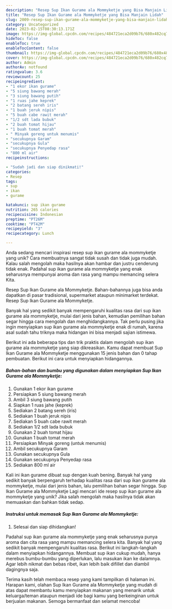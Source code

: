 ```yaml
---
description: "Resep Sup Ikan Gurame ala Mommyketje yang Bisa Manjain Lidah"
title: "Resep Sup Ikan Gurame ala Mommyketje yang Bisa Manjain Lidah"
slug: 2009-resep-sup-ikan-gurame-ala-mommyketje-yang-bisa-manjain-lidah
category: Uncategorized
date: 2023-02-15T08:30:13.171Z
image: https://img-global.cpcdn.com/recipes/484721eca2d09b76/680x482cq70/sup-ikan-gurame-ala-mommyketje-foto-resep-utama.jpg
hideToc: false
enableToc: true
enableTocContent: false
thumbnail: https://img-global.cpcdn.com/recipes/484721eca2d09b76/680x482cq70/sup-ikan-gurame-ala-mommyketje-foto-resep-utama.jpg
cover: https://img-global.cpcdn.com/recipes/484721eca2d09b76/680x482cq70/sup-ikan-gurame-ala-mommyketje-foto-resep-utama.jpg
author: Admin
authorAv: notfound
ratingvalue: 3.6
reviewcount: 25
recipeingredient:
- "1 ekor ikan gurame"
- "5 siung bawang merah"
- "3 siung bawang putih"
- "1 ruas jahe keprek"
- "2 batang sereh iris"
- "1 buah jeruk nipis"
- "5 buah cabe rawit merah"
- "1/2 sdt lada bubuk"
- "2 buah tomat hijau"
- "1 buah tomat merah"
- " Minyak goreng untuk menumis"
- "secukupnya Garam"
- "secukupnya Gula"
- "secukupnya Penyedap rasa"
- "800 ml air"
recipeinstructions:

- "Sudah jadi dan siap dinikmati!"
categories:
- Resep
tags:
- sup
- ikan
- gurame

katakunci: sup ikan gurame 
nutrition: 265 calories
recipecuisine: Indonesian
preptime: "PT26M"
cooktime: "PT42M"
recipeyield: "3"
recipecategory: Lunch

---
```





Anda sedang mencari inspirasi resep sup ikan gurame ala mommyketje yang unik? Cara membuatnya sangat tidak susah dan tidak juga mudah. Kalau salah mengolah maka hasilnya akan hambar dan justru cenderung tidak enak. Padahal sup ikan gurame ala mommyketje yang enak seharusnya mempunyai aroma dan rasa yang mampu memancing selera Kita.





Resep Sup Ikan Gurame ala Mommyketje. Bahan-bahannya juga bisa anda dapatkan di pasar tradisional, supermarket ataupun minimarket terdekat. Resep Sup Ikan Gurame ala Mommyketje.

Banyak hal yang sedikit banyak mempengaruhi kualitas rasa dari sup ikan gurame ala mommyketje, mulai dari jenis bahan, kemudian pemilihan bahan segar hingga cara mengolah dan menghidangkannya. Tak perlu pusing jika ingin menyiapkan sup ikan gurame ala mommyketje enak di rumah, karena asal sudah tahu triknya maka hidangan ini bisa menjadi sajian istimewa.






Berikut ini ada beberapa tips dan trik praktis dalam mengolah sup ikan gurame ala mommyketje yang siap dikreasikan. Kamu dapat membuat Sup Ikan Gurame ala Mommyketje menggunakan 15 jenis bahan dan 0 tahap pembuatan. Berikut ini cara untuk menyiapkan hidangannya.

<!--inarticleads1-->

##### Bahan-bahan dan bumbu yang digunakan dalam menyiapkan Sup Ikan Gurame ala Mommyketje:

1. Gunakan 1 ekor ikan gurame
1. Persiapkan 5 siung bawang merah
1. Ambil 3 siung bawang putih
1. Siapkan 1 ruas jahe (keprek)
1. Sediakan 2 batang sereh (iris)
1. Sediakan 1 buah jeruk nipis
1. Sediakan 5 buah cabe rawit merah
1. Sediakan 1/2 sdt lada bubuk
1. Gunakan 2 buah tomat hijau
1. Gunakan 1 buah tomat merah
1. Persiapkan  Minyak goreng (untuk menumis)
1. Ambil secukupnya Garam
1. Gunakan secukupnya Gula
1. Gunakan secukupnya Penyedap rasa
1. Sediakan 800 ml air


Kali ini ikan gurame dibuat sup dengan kuah bening. Banyak hal yang sedikit banyak berpengaruh terhadap kualitas rasa dari sup ikan gurame ala mommyketje, mulai dari jenis bahan, lalu pemilihan bahan segar hingga. Sup Ikan Gurame ala Mommyketje Lagi mencari ide resep sup ikan gurame ala mommyketje yang unik? Jika salah mengolah maka hasilnya tidak akan memuaskan dan bahkan tidak sedap. 

<!--inarticleads2-->

##### Instruksi untuk memasak Sup Ikan Gurame ala Mommyketje:


1. Selesai dan siap dihidangkan!

Padahal sup ikan gurame ala mommyketje yang enak seharusnya punya aroma dan cita rasa yang mampu memancing selera kita. Banyak hal yang sedikit banyak mempengaruhi kualitas rasa. Berikut ini langkah-langkah dalam menyiapkan hidangannya. Membuat sup ikan cukup mudah, hanya merebus bumbu-bumbu yang diperlukan, lalu masukan ikan ke dalamnya. Agar lebih nikmat dan bebas ribet, ikan lebih baik difillet dan diambil dagingnya saja. 

Terima kasih telah membaca resep yang kami tampilkan di halaman ini. Harapan kami, olahan Sup Ikan Gurame ala Mommyketje yang mudah di atas dapat membantu kamu menyiapkan makanan yang menarik untuk keluarga/teman ataupun menjadi ide bagi kamu yang berkeinginan untuk berjualan makanan. Semoga bermanfaat dan selamat mencoba!
